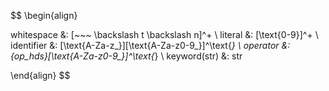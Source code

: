 $$
\begin{align}

whitespace &: [~~~ \backslash t \backslash n]^+ \\
literal &: [\text{0-9}]^+ \\
identifier &: [\text{A-Za-z\_}][\text{A-Za-z0-9\_}]^\text{*} \\
operator &: \{op\_hds\}[\text{A-Za-z0-9\_}]^\text{*} \\
keyword(str) &: str

\end{align}
$$
